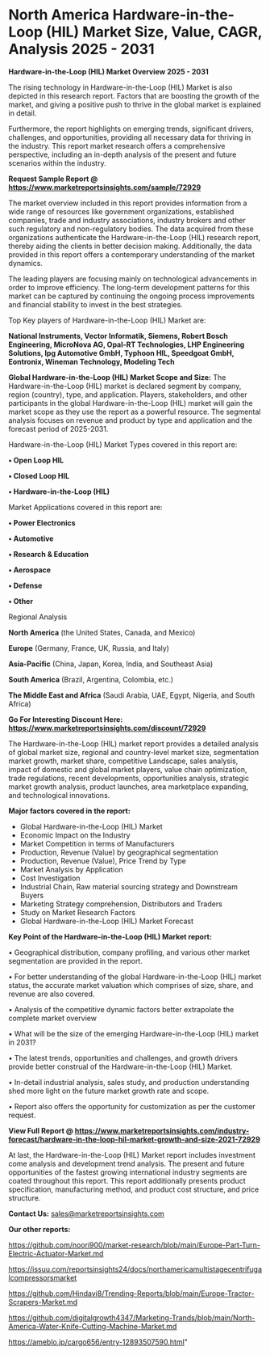 # North America Hardware-in-the-Loop (HIL) Market Size, Value, CAGR, Analysis 2025 - 2031

<Strong> Hardware-in-the-Loop (HIL) Market Overview 2025 - 2031</strong>

The rising technology in Hardware-in-the-Loop (HIL) Market is also depicted in this research report. Factors that are boosting the growth of the market, and giving a positive push to thrive in the global market is explained in detail.

Furthermore, the report highlights on emerging trends, significant drivers, challenges, and opportunities, providing all necessary data for thriving in the industry. This report market research offers a comprehensive perspective, including an in-depth analysis of the present and future scenarios within the industry.

<strong>Request Sample Report @ <a href=https://www.marketreportsinsights.com/sample/72929>https://www.marketreportsinsights.com/sample/72929</a></strong>

The market overview included in this report provides information from a wide range of resources like government organizations, established companies, trade and industry associations, industry brokers and other such regulatory and non-regulatory bodies. The data acquired from these organizations authenticate the Hardware-in-the-Loop (HIL) research report, thereby aiding the clients in better decision making. Additionally, the data provided in this report offers a contemporary understanding of the market dynamics.

The leading players are focusing mainly on technological advancements in order to improve efficiency. The long-term development patterns for this market can be captured by continuing the ongoing process improvements and financial stability to invest in the best strategies.

Top Key players of Hardware-in-the-Loop (HIL) Market are:

<strong>National Instruments, Vector Informatik, Siemens, Robert Bosch Engineering, MicroNova AG, Opal-RT Technologies, LHP Engineering Solutions, Ipg Automotive GmbH, Typhoon HIL, Speedgoat GmbH, Eontronix, Wineman Technology, Modeling Tech</strong>

<strong><b>Global Hardware-in-the-Loop (HIL) Market Scope and Size:</b></strong>
The Hardware-in-the-Loop (HIL) market is declared segment by company, region (country), type, and application. Players, stakeholders, and other participants in the global Hardware-in-the-Loop (HIL) market will gain the market scope as they use the report as a powerful resource. The segmental analysis focuses on revenue and product by type and application and the forecast period of 2025-2031.

Hardware-in-the-Loop (HIL) Market Types covered in this report are:

<strong>• Open Loop HIL

• Closed Loop HIL

• Hardware-in-the-Loop (HIL)</strong>

Market Applications covered in this report are:

<strong>• Power Electronics

• Automotive

• Research & Education

• Aerospace

• Defense

• Other</strong> 

Regional Analysis

<strong>North America</strong> (the United States, Canada, and Mexico)

<strong>Europe</strong> (Germany, France, UK, Russia, and Italy)

<strong>Asia-Pacific</strong> (China, Japan, Korea, India, and Southeast Asia)

<strong>South America</strong> (Brazil, Argentina, Colombia, etc.)

<strong>The Middle East and Africa</strong> (Saudi Arabia, UAE, Egypt, Nigeria, and South Africa)

<strong>Go For Interesting Discount Here: <a href=https://www.marketreportsinsights.com/discount/72929>https://www.marketreportsinsights.com/discount/72929</a></strong>

The Hardware-in-the-Loop (HIL) market report provides a detailed analysis of global market size, regional and country-level market size, segmentation market growth, market share, competitive Landscape, sales analysis, impact of domestic and global market players, value chain optimization, trade regulations, recent developments, opportunities analysis, strategic market growth analysis, product launches, area marketplace expanding, and technological innovations.

<strong><b>Major factors covered in the report:</b></strong>
<ul>
  <li>Global Hardware-in-the-Loop (HIL) Market </li>
  <li>Economic Impact on the Industry</li>
  <li>Market Competition in terms of Manufacturers</li>
  <li>Production, Revenue (Value) by geographical segmentation</li>
  <li>Production, Revenue (Value), Price Trend by Type</li>
  <li>Market Analysis by Application</li>
  <li>Cost Investigation</li>
  <li>Industrial Chain, Raw material sourcing strategy and Downstream Buyers</li>
  <li>Marketing Strategy comprehension, Distributors and Traders</li>
  <li>Study on Market Research Factors</li>
  <li>Global Hardware-in-the-Loop (HIL) Market Forecast</li>
</ul>

<strong><b>Key Point of the Hardware-in-the-Loop (HIL) Market report:</b></strong>

• Geographical distribution, company profiling, and various other market segmentation are provided in the report.

• For better understanding of the global Hardware-in-the-Loop (HIL) market status, the accurate market valuation which comprises of size, share, and revenue are also covered.

• Analysis of the competitive dynamic factors better extrapolate the complete market overview

• What will be the size of the emerging Hardware-in-the-Loop (HIL) market in 2031?

• The latest trends, opportunities and challenges, and growth drivers provide better construal of the Hardware-in-the-Loop (HIL) Market.

• In-detail industrial analysis, sales study, and production understanding shed more light on the future market growth rate and scope.

• Report also offers the opportunity for customization as per the customer request.

<strong><b>View Full Report @ <a href=https://www.marketreportsinsights.com/industry-forecast/hardware-in-the-loop-hil-market-growth-and-size-2021-72929>https://www.marketreportsinsights.com/industry-forecast/hardware-in-the-loop-hil-market-growth-and-size-2021-72929</a></b></strong>


At last, the Hardware-in-the-Loop (HIL) Market report includes investment come analysis and development trend analysis. The present and future opportunities of the fastest growing international industry segments are coated throughout this report. This report additionally presents product specification, manufacturing method, and product cost structure, and price structure.

<strong>Contact Us:</strong>
sales@marketreportsinsights.com

<strong>Our other reports:</strong>

<a href=https://github.com/noori900/market-research/blob/main/Europe-Part-Turn-Electric-Actuator-Market.md>https://github.com/noori900/market-research/blob/main/Europe-Part-Turn-Electric-Actuator-Market.md</a>

<a href=https://issuu.com/reportsinsights24/docs/northamericamultistagecentrifugalcompressorsmarket>https://issuu.com/reportsinsights24/docs/northamericamultistagecentrifugalcompressorsmarket</a>

<a href=https://github.com/Hindavi8/Trending-Reports/blob/main/Europe-Tractor-Scrapers-Market.md>https://github.com/Hindavi8/Trending-Reports/blob/main/Europe-Tractor-Scrapers-Market.md</a>

<a href=https://github.com/digitalgrowth4347/Marketing-Trands/blob/main/North-America-Water-Knife-Cutting-Machine-Market.md>https://github.com/digitalgrowth4347/Marketing-Trands/blob/main/North-America-Water-Knife-Cutting-Machine-Market.md</a>

<a href=https://ameblo.jp/cargo656/entry-12893507590.html>https://ameblo.jp/cargo656/entry-12893507590.html</a>"
